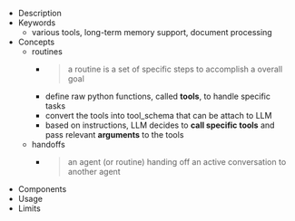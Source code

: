 - Description
- Keywords
	- various tools, long-term memory support, document processing
- Concepts
	- routines
		- > a routine is a set of specific steps to accomplish a overall goal
		- define raw python functions, called **tools**, to handle specific tasks
		- convert the tools into tool_schema that can be attach to LLM
		- based on instructions, LLM decides to **call specific tools** and pass relevant **arguments** to the tools
	- handoffs
		- > an agent (or routine) handing off an active conversation to another agent
- Components
- Usage
- Limits
